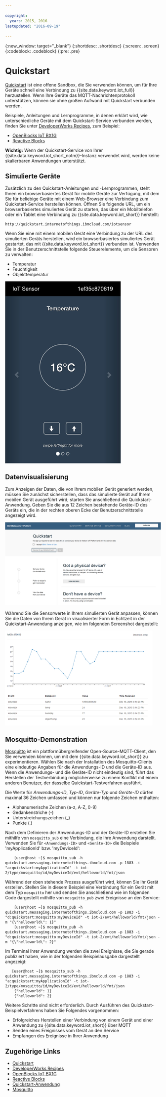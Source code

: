 ```yaml
---

copyright:
  years: 2015, 2016
lastupdated: "2016-09-19"

---
```


{:new_window: target="_blank"}
{:shortdesc: .shortdesc}
{:screen: .screen}
{:codeblock: .codeblock}
{:pre: .pre}

# Quickstart

[Quickstart](https://quickstart.internetofthings.ibmcloud.com/#/) ist eine offene Sandbox, die Sie verwenden können, um für Ihre Geräte schnell eine Verbindung zu {{site.data.keyword.iot_full}} herzustellen. Wenn Ihre Geräte das MQTT-Nachrichtenprotokoll unterstützen, können sie ohne großen Aufwand mit Quickstart verbunden werden.

Beispiele, Anleitungen und Lernprogramme, in denen erklärt wird, wie unterschiedliche Geräte mit dem Quickstart-Service verbunden werden, finden Sie unter [DeveloperWorks Recipes](https://developer.ibm.com/recipes/), zum Beispiel:

- [OpenBlocks IoT BX1G](https://developer.ibm.com/recipes/tutorials/openblocks-iot-bx1g-for-iot-foundation-quickstart/)
- [Reactive Blocks](https://developer.ibm.com/recipes/tutorials/reactive-blocks-and-java-to-iot-foundation-part-1-quickstart/)


**Wichtig:** Wenn der Quickstart-Service von Ihrer {{site.data.keyword.iot_short_notm}}-Instanz verwendet wird, werden keine skalierbaren Anwendungen unterstützt.

## Simulierte Geräte

Zusätzlich zu den Quickstart-Anleitungen und -Lernprogrammen, steht Ihnen ein browserbasiertes Gerät für mobile Geräte zur Verfügung, mit dem Sie für beliebige Geräte mit einem Web-Browser eine Verbindung zum Quickstart-Service herstellen können. Öffnen Sie folgende URL, um ein browserbasiertes simuliertes Gerät zu starten, das über ein Mobiltelefon oder ein Tablet eine Verbindung zu {{site.data.keyword.iot_short}} herstellt:

```
http://quickstart.internetofthings.ibmcloud.com/iotsensor
```

Wenn Sie eine mit einem mobilen Gerät eine Verbindung zu der URL des simulierten Geräts herstellen, wird ein browserbasiertes simuliertes Gerät gestartet, das mit {{site.data.keyword.iot_short}} verbunden ist. Verwenden Sie in der Benutzerschnittstelle folgende Steuerelemente, um die Sensoren zu verwalten:

- Temperatur
- Feuchtigkeit
- Objekttemperatur


![Abbildung](iotsensor.png)

## Datenvisualisierung

Zum Anzeigen der Daten, die von Ihrem mobilen Gerät generiert werden, müssen Sie zunächst sicherstellen, dass das simulierte Gerät auf Ihrem mobilen Gerät ausgeführt wird; starten Sie anschließend die Quickstart-Anwendung. Geben Sie die aus 12 Zeichen bestehende Geräte-ID des Geräts ein, die in der rechten oberen Ecke der Benutzerschnittstelle angezeigt wird.

![Abbildung](quickstart.png)

Während Sie die Sensorwerte in Ihrem simulierten Gerät anpassen, können Sie die Daten von Ihrem Gerät in visualisierter Form in Echtzeit in der Quickstart-Anwendung anzeigen, wie im folgenden Screenshot dargestellt:

![Abbildung](iotsensor_data.png)


## Mosquitto-Demonstration

[Mosquitto](http://mosquitto.org/) ist ein plattformübergreifender Open-Source-MQTT-Client, den Sie verwenden können, um mit dem {{site.data.keyword.iot_short}} zu experimentieren. Wählen Sie nach der Installation des Mosquitto-Clients eine eindeutige Angaben für die Anwendungs-ID und die Geräte-ID aus. Wenn die Anwendungs- und die Geräte-ID nicht eindeutig sind, führt das Herstellen der Testverbindung möglicherweise zu einem Konflikt mit einem anderen Benutzer, der dasselbe Quickstart-Testverfahren ausführt.

Die Werte für *Anwendungs-ID*, *Typ-ID*, *Geräte-Typ* und *Geräte-ID* dürfen maximal 36 Zeichen umfassen und können nur folgende Zeichen enthalten:
- Alphanumerische Zeichen (a-z, A-Z, 0-9)
- Gedankenstriche (-)
- Unterstreichungszeichen (_)
- Punkte (.)

Nach dem Definieren der Anwendungs-ID und der Geräte-ID erstellen Sie mithilfe von `mosquitto_sub` eine Verbindung, die Ihre Anwendung darstellt. Verwenden Sie für `<Anwendungs-ID>` und `<Geräte-ID>` die Beispiele 'myApplicationId' bzw. 'myDeviceId':
```
    [user@host ~]$ mosquitto_sub -h quickstart.messaging.internetofthings.ibmcloud.com -p 1883 -i "a:quickstart:myApplicationId" -t iot-2/type/mosquitto/id/myDeviceId/evt/helloworld/fmt/json

```

Während der oben stehende Prozess ausgeführt wird, können Sie Ihr Gerät erstellen. Stellen Sie in diesem Beispiel eine Verbindung für ein Gerät mit dem Typ `mosquitto` her und senden Sie anschließend wie im folgenden Code dargestellt mithilfe von `mosquitto_pub` zwei Ereignisse an den Service:

```
    [user@host ~]$ mosquitto_pub -h quickstart.messaging.internetofthings.ibmcloud.com -p 1883 -i "d:quickstart:mosquitto:myDeviceId" -t iot-2/evt/helloworld/fmt/json -m "{\"helloworld\": 1}"
    [user@host ~]$ mosquitto_pub -h quickstart.messaging.internetofthings.ibmcloud.com -p 1883 -i "d:quickstart:mosquitto:myDeviceId" -t iot-2/evt/helloworld/fmt/json -m "{\"helloworld\": 2}"
```
Im Terminal Ihrer Anwendung werden die zwei Ereignisse, die Sie gerade publiziert haben, wie in der folgenden Beispielausgabe dargestellt angezeigt:

```
   [user@host ~]$ mosquitto_sub -h quickstart.messaging.internetofthings.ibmcloud.com -p 1883 -i "a:quickstart:myApplicationId" -t iot-2/type/mosquitto/id/myDeviceId/evt/helloworld/fmt/json
    {"helloworld": 1}
    {"helloworld": 2}
```

Weitere Schritte sind nicht erforderlich. Durch Ausführen des Quickstart-Beispielverfahrens haben Sie Folgendes vorgenommen:
- Erfolgreiches Herstellen einer Verbindung von einem Gerät und einer Anwendung zu {{site.data.keyword.iot_short}} über MQTT
- Senden eines Ereignisses vom Gerät an den Service
- Empfangen des Ereignisse in Ihrer Anwendung


## Zugehörige Links

- [Quickstart](https://quickstart.internetofthings.ibmcloud.com)
- [DeveloperWorks Recipes](https://developer.ibm.com/recipes)
- [OpenBlocks IoT BX1G](https://developer.ibm.com/recipes/tutorials/openblocks-iot-bx1g-for-iot-foundation-quickstart/)
- [Reactive Blocks](https://developer.ibm.com/recipes/tutorials/reactive-blocks-and-java-to-iot-foundation-part-1-quickstart/)
- [Quickstart-Anwendung](http://quickstart.internetofthings.ibmcloud.com)
- [Mosquitto](http://mosquitto.org/)

